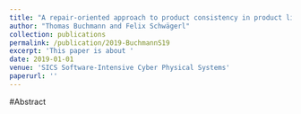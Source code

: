 ```yaml
---
title: "A repair-oriented approach to product consistency in product lines using negative variability"
author: "Thomas Buchmann and Felix Schwägerl"
collection: publications
permalink: /publication/2019-BuchmannS19
excerpt: 'This paper is about '
date: 2019-01-01
venue: 'SICS Software-Intensive Cyber Physical Systems'
paperurl: ''
---
```


#Abstract
